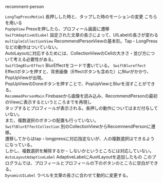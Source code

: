 recomment-person
  
`LongTapPressMotio1` 長押しした時と、タップした時のモーションの変更 こちらを用いる  
`PopUpView` Pressを押したら、プロフィール画面に遷移  
`SwiftAdaptiveUILabel` 設定された文章の長さによって、UILabelの長さが変わる  
`multipleCollectionView` RecommendPersonViewの基本形。Tap・LongPressなどの動作はついていない。  
AutoLayoutに対応するためには、CollectionViewのCellの大きさ・並び方について考える必要性がある。    
`SwiftImgBlurEffect` BlurEffectをコードで書いている。 
`SwiftBlureffect` Effectボタンを押すと、背景画像（Effectボタンも含めた）にBlurがかかり、PopUpViewが出現。  
PopUpViewのDoneボタンを押すことで、PopUpViewとBlurを消すことができる。   
`RecommedPersonMain` Firebaseから画像を読み込み、RecommendPersonの最初のViewに表示するというところまでを再現し  
タップするとプロフィールが表示される。長押しの動作についてはまだ付与していない。  
また、複数選択のボタンの配置も行っていない。   
`SwiftBlurEffectCollection` 別のCollectionViewからRecommendPersonに遷移。  
遷移してからはtap・longpressに対応指定ないが、人の複数選択はできるようになっている。  
しかし、複数選択を解除するか・しないかというところには対応していない。   
`AutoLayoutAdaptiveLabel` AdaptiveLabelにAuotLayoutを追加したもの 
このプログラムでは、プロフィールとプロフィールの下のボタンのところに空白ができる。  
`DynamicUILabel` ラベルを文章の長さに合わせて動的に変更する。  

